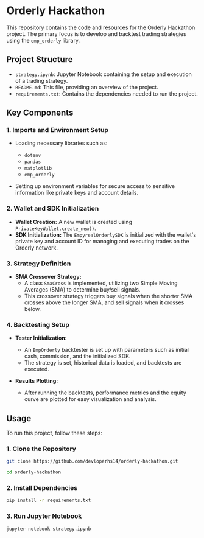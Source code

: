 # Orderly Hackathon

This repository contains the code and resources for the Orderly Hackathon project. The primary focus is to develop and backtest trading strategies using the `emp_orderly` library.

## Project Structure

- `strategy.ipynb`: Jupyter Notebook containing the setup and execution of a trading strategy.
- `README.md`: This file, providing an overview of the project.
- `requirements.txt`: Contains the dependencies needed to run the project.

## Key Components

### 1. Imports and Environment Setup

- Loading necessary libraries such as:
  - `dotenv`
  - `pandas`
  - `matplotlib`
  - `emp_orderly`
  
- Setting up environment variables for secure access to sensitive information like private keys and account details.

### 2. Wallet and SDK Initialization

- **Wallet Creation:** A new wallet is created using `PrivateKeyWallet.create_new()`.
- **SDK Initialization:** The `EmpyrealOrderlySDK` is initialized with the wallet's private key and account ID for managing and executing trades on the Orderly network.

### 3. Strategy Definition

- **SMA Crossover Strategy:** 
  - A class `SmaCross` is implemented, utilizing two Simple Moving Averages (SMA) to determine buy/sell signals.
  - This crossover strategy triggers buy signals when the shorter SMA crosses above the longer SMA, and sell signals when it crosses below.

### 4. Backtesting Setup

- **Tester Initialization:** 
  - An `EmpOrderly` backtester is set up with parameters such as initial cash, commission, and the initialized SDK.
  - The strategy is set, historical data is loaded, and backtests are executed.
  
- **Results Plotting:** 
  - After running the backtests, performance metrics and the equity curve are plotted for easy visualization and analysis.

## Usage

To run this project, follow these steps:

### 1. Clone the Repository

```bash
git clone https://github.com/devloperhs14/orderly-hackathon.git

cd orderly-hackathon
```

### 2. Install Dependencies

```bash
pip install -r requirements.txt
```
### 3. Run Jupyter Notebook

```bash
jupyter notebook strategy.ipynb
```


